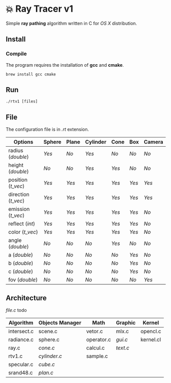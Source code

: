 # 💥 Ray Tracer v1

Simple **ray pathing** algorithm written in C for _OS X_ distribution.

## Install

### Compile

The program requires the installation of **gcc** and **cmake**.

```shell
brew install gcc cmake
```
## Run

```shell
./rtv1 [files]
```

## File

The configuration file is in _.rt_ extension.

| Options       	   | Sphere 	 | Plane  	| Cylinder	| Cone	| Box	  | Camera	|
| ------------------ | --------- | -------- | --------- | ----- | ----- | ------- |
| radius (_double_)	 | *Yes*		     | _No_   		| *Yes*		    | _No_	  | _No_	  | _No_      |
| height (_double_)	 | _No_		     | _No_		    | *Yes* 	    	| *Yes*  	| _No_  	| _No_  		|
| position (_t_vec_) | *Yes*		     | *Yes*		    | *Yes*		    | *Yes*	  | *Yes*	  | *Yes*     |
| direction (_t_vec_)| *Yes*		 | *Yes*		| *Yes*		| *Yes*	| *Yes*	| *Yes*		|
| emission (_t_vec_) | *Yes*		 | *Yes*		| *Yes*		| *Yes*	| *Yes*	| _No_		|
| reflect (_int_)    | *Yes*		 | *Yes*		| *Yes*		| *Yes*	| *Yes*	| _No_		|
| color (_t_vec_)	 | *Yes*		 | *Yes*		| *Yes*		| *Yes*	| *Yes*	| _No_		|
| angle (_double_)	 | _No_		 | _No_		| _No_		| *Yes*	| _No_	| _No_		|
| a (_double_)		 | _No_		 | _No_		| _No_		| _No_	| *Yes*	| _No_		|
| b (_double_)		 | _No_		 | _No_		| _No_		| _No_	| *Yes*	| _No_		|
| c (_double_)		 | _No_		 | _No_		| _No_		| _No_	| *Yes*	| _No_		|
| fov (_double_)	 | _No_		 | _No_		| _No_		| _No_	| _No_	| *Yes*		|

## Architecture

_file.c_ todo

| Algorithm     | Objects Manager   | Math         | Graphic   | Kernel     |
| ------------- | ----------------- | ------------ | --------- | ---------- |
| intersect.c   | scene.c           | vetor.c      | mlx.c     | opencl.c   |
| radiance.c    | sphere.c          | operator.c   | _gui.c_   | kernel.cl  |
| ray.c         | _cone.c_          | calcul.c     | _text.c_  |            |
| rtv1.c        | _cylinder.c_      | sample.c     |           |            |
| specular.c    | _cube.c_          |              |           |            |
| srand48.c     | _plan.c_          |              |           |            |
